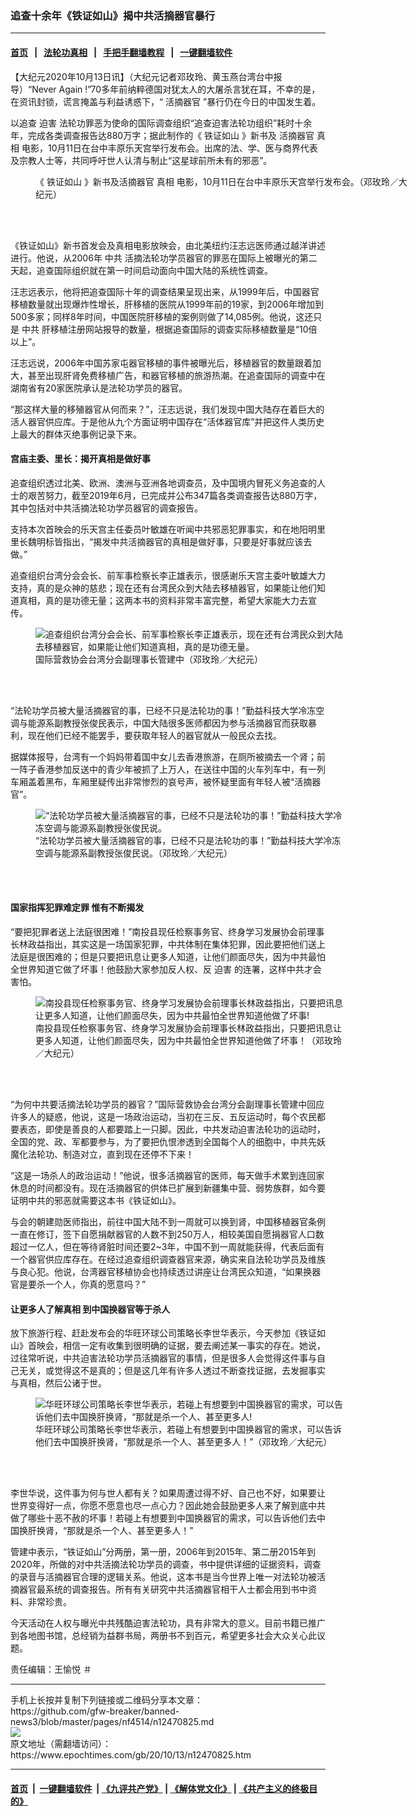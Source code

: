 ### 追查十余年《铁证如山》揭中共活摘器官暴行
------------------------

#### [首页](https://github.com/gfw-breaker/banned-news3/blob/master/README.md) &nbsp;&nbsp;|&nbsp;&nbsp; [法轮功真相](https://github.com/begood0513/basic/blob/master/README.md)  &nbsp;&nbsp;|&nbsp;&nbsp; [手把手翻墙教程](https://github.com/gfw-breaker/guides/wiki)  &nbsp;&nbsp;|&nbsp;&nbsp; [一键翻墙软件](https://github.com/gfw-breaker/nogfw/blob/master/README.md)  



<div><p>
 【大纪元2020年10月13日讯】（大纪元记者邓玫玲、黄玉燕台湾台中报导）“Never Again !”70多年前纳粹德国对犹太人的大屠杀言犹在耳，不幸的是，在资讯封锁，谎言掩盖与利益诱惑下，“
 <ok href="https://www.epochtimes.com/gb/tag/%E6%B4%BB%E6%91%98%E5%99%A8%E5%AE%98.html">
  活摘器官
 </ok>
 ”暴行仍在今日的中国发生着。
</p>
<p>
 以追查
 <ok href="https://www.epochtimes.com/gb/tag/%E8%BF%AB%E5%AE%B3.html">
  迫害
 </ok>
 法轮功罪恶为使命的国际调查组织“追查迫害法轮功组织”耗时十余年，完成各类调查报告达880万字；据此制作的《
 <ok href="https://www.epochtimes.com/gb/tag/%E9%93%81%E8%AF%81%E5%A6%82%E5%B1%B1.html">
  铁证如山
 </ok>
 》新书及
 <ok href="https://www.epochtimes.com/gb/tag/%E6%B4%BB%E6%91%98%E5%99%A8%E5%AE%98.html">
  活摘器官
 </ok>
 <ok href="https://www.epochtimes.com/gb/tag/%E7%9C%9F%E7%9B%B8.html">
  真相
 </ok>
 电影，10月11日在台中丰原乐天宫举行发布会。出席的法、学、医与商界代表及宗教人士等，共同呼吁世人认清与制止“这星球前所未有的邪恶”。
</p>
<figure class="wp-caption aligncenter" id="attachment_12470828" style="width: 600px">
 <ok href="https://i.epochtimes.com/assets/uploads/2020/10/e2d8967cf807113d2b4fefab2b1a5c32.jpg">
  <img alt="" class="size-large wp-image-12470828" src="https://i.epochtimes.com/assets/uploads/2020/10/e2d8967cf807113d2b4fefab2b1a5c32-600x322.jpg"/>
 </ok>
 <br/><figcaption class="wp-caption-text">
  《
  <ok href="https://www.epochtimes.com/gb/tag/%E9%93%81%E8%AF%81%E5%A6%82%E5%B1%B1.html">
   铁证如山
  </ok>
  》新书及活摘器官
  <ok href="https://www.epochtimes.com/gb/tag/%E7%9C%9F%E7%9B%B8.html">
   真相
  </ok>
  电影，10月11日在台中丰原乐天宫举行发布会。（邓玫玲／大纪元）
 </figcaption><br/>
</figure><br/>
<p>
 《铁证如山》新书首发会及真相电影放映会，由北美纽约汪志远医师通过越洋讲述进行。他说，从2006年
 <ok href="https://www.epochtimes.com/gb/tag/%E4%B8%AD%E5%85%B1.html">
  中共
 </ok>
 活摘法轮功学员器官的罪恶在国际上被曝光的第二天起，追查国际组织就在第一时间启动面向中国大陆的系统性调查。
</p>
<p>
 汪志远表示，他将把追查国际十年的调查结果呈现出来，从1999年后，中国器官移植数量就出现爆炸性增长，肝移植的医院从1999年前的19家，到2006年增加到500多家；同样8年时间，中国医院肝移植的案例则做了14,085例。他说，这还只是
 <ok href="https://www.epochtimes.com/gb/tag/%E4%B8%AD%E5%85%B1.html">
  中共
 </ok>
 肝移植注册网站报导的数量，根据追查国际的调查实际移植数量是“10倍以上”。
</p>
<p>
 汪志远说，2006年中国苏家屯器官移植的事件被曝光后，移植器官的数量跟着加大，甚至出现肝肾免费移植广告，和器官移植的旅游热潮。在追查国际的调查中在湖南省有20家医院承认是法轮功学员的器官。
</p>
<p>
 “那这样大量的移殖器官从何而来？”，汪志远说，我们发现中国大陆存在着巨大的活人器官供应库。于是他从九个方面证明中国存在“活体器官库”并把这件人类历史上最大的群体灭绝事例记录下来。
</p>
<h4>
 宫庙主委、里长：揭开真相是做好事
</h4>
<p>
 追查组织透过北美、欧洲、澳洲与亚洲各地调查员，及中国境内冒死义务追查的人士的艰苦努力，截至2019年6月，已完成并公布347篇各类调查报告达880万字，其中包括对中共活摘法轮功学员器官的调查报告。
</p>
<p>
 支持本次首映会的乐天宫主任委员叶敏雄在听闻中共邪恶犯罪事实，和在地阳明里里长魏明标皆指出，“揭发中共活摘器官的真相是做好事，只要是好事就应该去做。”
</p>
<p>
 追查组织台湾分会会长、前军事检察长李正雄表示，很感谢乐天宫主委叶敏雄大力支持，真的是众神的慈悲；现在还有台湾民众到大陆去移植器官，如果能让他们知道真相，真的是功德无量；这两本书的资料非常丰富完整，希望大家能大力去宣传。
</p>
<figure class="wp-caption aligncenter" id="12470829" style="width: 500px">
 <img alt="追查组织台湾分会会长、前军事检察长李正雄表示，现在还有台湾民众到大陆去移植器官，如果能让他们知道真相，真的是功德无量。" src="https://i.epochtimes.com/assets/uploads/2020/10/e66fa346211642650c759eb7659cf140-450x300.jpg"/>
 <br/><figcaption class="wp-caption-text">
  国际营救协会台湾分会副理事长管建中（邓玫玲／大纪元）
 </figcaption><br/>
</figure><br/>
<p>
 “法轮功学员被大量活摘器官的事，已经不只是法轮功的事！”勤益科技大学冷冻空调与能源系副教授张俊民表示，中国大陆很多医师都因为参与活摘器官而获取暴利，现在他们已经不能罢手，要获取年轻人的器官就从一般民众去找。
</p>
<p>
 据媒体报导，台湾有一个妈妈带着国中女儿去香港旅游，在厕所被摘去一个肾；前一阵子香港参加反送中的青少年被抓了上万人，在送往中国的火车列车中，有一列车厢盖着黑布，车厢里疑传出非常惨烈的哀号声，被怀疑里面有年轻人被“活摘器官”。
</p>
<figure class="wp-caption aligncenter" id="12470831" style="width: 500px">
 <img alt="“法轮功学员被大量活摘器官的事，已经不只是法轮功的事！”勤益科技大学冷冻空调与能源系副教授张俊民说。" src="https://i.epochtimes.com/assets/uploads/2020/10/3e1e861891ced6b23014776df0c56980-450x378.jpg"/>
 <br/><figcaption class="wp-caption-text">
  “法轮功学员被大量活摘器官的事，已经不只是法轮功的事！”勤益科技大学冷冻空调与能源系副教授张俊民说。（邓玫玲／大纪元）
 </figcaption><br/>
</figure><br/>
<h4>
 国家指挥犯罪难定罪 惟有不断揭发
</h4>
<p>
 “要把犯罪者送上法庭很困难！”南投县现任检察事务官、终身学习发展协会前理事长林政益指出，其实这是一场国家犯罪，中共体制在集体犯罪，因此要把他们送上法庭是很困难的；但是只要把讯息让更多人知道，让他们颜面尽失，因为中共最怕全世界知道它做了坏事！他鼓励大家参加反人权、反
 <ok href="https://www.epochtimes.com/gb/tag/%E8%BF%AB%E5%AE%B3.html">
  迫害
 </ok>
 的连署，这样中共才会害怕。
</p>
<figure class="wp-caption aligncenter" id="12470830" style="width: 500px">
 <img alt="南投县现任检察事务官、终身学习发展协会前理事长林政益指出，只要把讯息让更多人知道，让他们颜面尽失，因为中共最怕全世界知道他做了坏事!" src="https://i.epochtimes.com/assets/uploads/2020/10/29b573f1c55d73227eb687b0b0a5ca6d-450x394.jpg"/>
 <br/><figcaption class="wp-caption-text">
  南投县现任检察事务官、终身学习发展协会前理事长林政益指出，只要把讯息让更多人知道，让他们颜面尽失，因为中共最怕全世界知道他做了坏事！（邓玫玲／大纪元）
 </figcaption><br/>
</figure><br/>
<p>
 “为何中共要活摘法轮功学员的器官？”国际营救协会台湾分会副理事长管建中回应许多人的疑惑，他说，这是一场政治运动，当初在三反、五反运动时，每个农民都要表态，即使是善良的人都要踏上一只脚。因此，中共发动迫害法轮功的运动时，全国的党、政、军都要参与，为了要把仇恨渗透到全国每个人的细胞中，中共先妖魔化法轮功、制造对立，直到现在还停不下来！
</p>
<p>
 “这是一场杀人的政治运动！”他说，很多活摘器官的医师，每天做手术累到连回家休息的时间都没有。现在活摘器官的供体已扩展到新疆集中营、弱势族群，如今要证明中共的邪恶就需要这本书《铁证如山》。
</p>
<p>
 与会的朝建勋医师指出，前往中国大陆不到一周就可以换到肾，中国移植器官条例一直在修订，签下自愿捐献器官的人数不到250万人，相较美国自愿捐器官人口数超过一亿人，但在等待肾脏时间还要2~3年，中国不到一周就能获得，代表后面有一个器官供应库存在。在经过追查组织调查器官来源，确实来自法轮功学员及维族与良心犯。他说，台湾器官移植协会也持续透过讲座让台湾民众知道，“如果换器官是要杀一个人，你真的愿意吗？”
</p>
<h4>
 让更多人了解真相 到中国换器官等于杀人
</h4>
<p>
 放下旅游行程、赶赴发布会的华旺环球公司策略长李世华表示，今天参加《铁证如山》首映会，相信一定有收集到很明确的证据，要去阐述某一事实的存在。她说，过往常听说，中共迫害法轮功学员活摘器官的事情，但是很多人会觉得这件事与自己无关，或觉得这不是真的；但是这几年有许多人透过不断查找证据，去发掘事实与真相，然后公诸于世。
</p>
<figure class="wp-caption aligncenter" id="12470832" style="width: 500px">
 <img alt="华旺环球公司策略长李世华表示，若碰上有想要到中国换器官的需求，可以告诉他们去中国换肝换肾，“那就是杀一个人、甚至更多人!" src="https://i.epochtimes.com/assets/uploads/2020/10/3c8121f913fc74007e7086994087f7aa-450x300.jpg"/>
 <br/><figcaption class="wp-caption-text">
  华旺环球公司策略长李世华表示，若碰上有想要到中国换器官的需求，可以告诉他们去中国换肝换肾，“那就是杀一个人、甚至更多人！”（邓玫玲／大纪元）
 </figcaption><br/>
</figure><br/>
<p>
 李世华说，这件事为何与世人都有关？如果周遭过得不好、自己也不好，如果要让世界变得好一点，你愿不愿意也尽一点心力？因此她会鼓励更多人来了解到底中共做了哪些十恶不赦的坏事！若碰上有想要到中国换器官的需求，可以告诉他们去中国换肝换肾，“那就是杀一个人、甚至更多人！”
</p>
<p>
 管建中表示，“铁证如山”分两册，第一册，2006年到2015年、第二册2015年到2020年，所做的对中共活摘法轮功学员的调查，书中提供详细的证据资料，调查的录音与活摘器官合理的逻辑关系。他说，这本书是当今世界上唯一对法轮功被活摘器官最系统的调查报告。所有有关研究中共活摘器官相干人士都会用到书中资料、非常珍贵。
</p>
<p>
 今天活动在人权与曝光中共残酷迫害法轮功，具有非常大的意义。目前书籍已推广到各地图书馆，总经销为益群书局，两册书不到百元，希望更多社会大众关心此议题。
</p>
<p>
 责任编辑：王愉悦 ＃
</p>
<p>
</p>
</div>
<hr/>
手机上长按并复制下列链接或二维码分享本文章：<br/>
https://github.com/gfw-breaker/banned-news3/blob/master/pages/nf4514/n12470825.md <br/>
<a href='https://github.com/gfw-breaker/banned-news3/blob/master/pages/nf4514/n12470825.md'><img src='https://github.com/gfw-breaker/banned-news3/blob/master/pages/nf4514/n12470825.md.png'/></a> <br/>
原文地址（需翻墙访问）：https://www.epochtimes.com/gb/20/10/13/n12470825.htm


------------------------
#### [首页](https://github.com/gfw-breaker/banned-news3/blob/master/README.md) &nbsp;|&nbsp; [一键翻墙软件](https://github.com/gfw-breaker/nogfw/blob/master/README.md) &nbsp;| [《九评共产党》](https://github.com/gfw-breaker/9ping.md/blob/master/README.md#九评之一评共产党是什么) | [《解体党文化》](https://github.com/gfw-breaker/jtdwh.md/blob/master/README.md) | [《共产主义的终极目的》](https://github.com/gfw-breaker/gczydzjmd.md/blob/master/README.md)


<img src='http://gfw-breaker.win/banned-news3/pages/nf4514/n12470825.md' width='0px' height='0px'/>